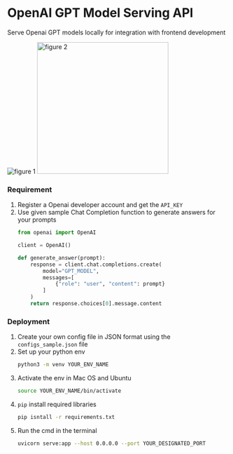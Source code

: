 # OpenAI GPT Model Serving API

Serve Openai GPT models locally for integration with frontend development
<p float="left">
    <img wdith=300 alt="figure 1" src="https://github.com/biomchen/openai-gpt-serving-api/assets/45435029/d1f87928-9063-4ba0-a777-e85b8e53dba5" />
    <img width=300 alt="figure 2" src="https://github.com/biomchen/openai-gpt-serving-api/assets/45435029/dfa94baa-ee55-4c8a-98ca-2b8fe93cd4bf" />
</p>

### Requirement
1. Register a Openai developer account and get the `API_KEY`
2. Use given sample Chat Completion function to generate answers for your prompts
    ```python
    from openai import OpenAI

    client = OpenAI()

    def generate_answer(prompt):
        response = client.chat.completions.create(
            model="GPT_MODEL",
            messages=[
                {"role": "user", "content": prompt}
            ]
        )
        return response.choices[0].message.content
    ```

### Deployment
1. Create your own config file in JSON format using the `configs_sample.json` file
2. Set up your python env
    ```sh
    python3 -m venv YOUR_ENV_NAME
    ```
3. Activate the env in Mac OS and Ubuntu
    ```sh
    source YOUR_ENV_NAME/bin/activate
    ```
4. `pip` install required libraries
    ```sh
    pip isntall -r requirements.txt
    ```
5. Run the cmd in the terminal
    ```sh
    uvicorn serve:app --host 0.0.0.0 --port YOUR_DESIGNATED_PORT
    ```
